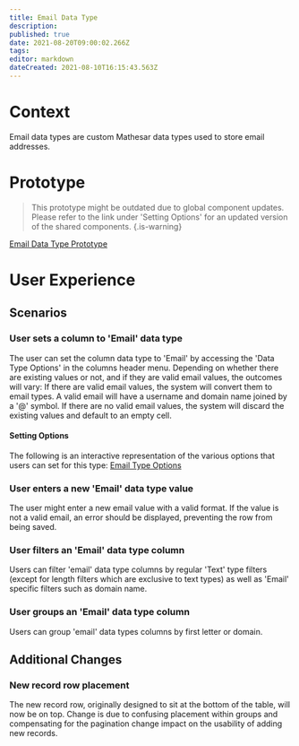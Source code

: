 ```yaml
---
title: Email Data Type
description: 
published: true
date: 2021-08-20T09:00:02.266Z
tags: 
editor: markdown
dateCreated: 2021-08-10T16:15:43.563Z
---
```


# Context
Email data types are custom Mathesar data types used to store email addresses. 

# Prototype
> This prototype might be outdated due to global component updates. Please refer to the link under 'Setting Options' for an updated version of the shared components.
{.is-warning}

[Email Data Type Prototype](https://www.figma.com/proto/Uaf1ntcldzK2U41Jhw6vS2/Mathesar-MVP?page-id=3750%3A28603&node-id=3757%3A31323&viewport=-337%2C513%2C0.9479455947875977&scaling=contain&starting-point-node-id=3757%3A31323)

# User Experience
## Scenarios
### User sets a column to 'Email' data type
The user can set the column data type to 'Email' by accessing the 'Data Type Options' in the columns header menu.
Depending on whether there are existing values or not, and if they are valid email values, the outcomes will vary:
If there are valid email values, the system will convert them to email types. A valid email will have a username and domain name joined by a '@' symbol.
If there are no valid email values, the system will discard the existing values and default to an empty cell.

#### Setting Options
The following is an interactive representation of the various options that users can set for this type:
[Email Type Options](https://www.figma.com/proto/Uaf1ntcldzK2U41Jhw6vS2/Mathesar-MVP?page-id=4260%3A37440&node-id=4317%3A50925&viewport=324%2C48%2C0.34&scaling=min-zoom&starting-point-node-id=4270%3A39806)

### User enters a new 'Email' data type value
The user might enter a new email value with a valid format. If the value is not a valid email, an error should be displayed, preventing the row from being saved.

### User filters an 'Email' data type column
Users can filter 'email' data type columns by regular 'Text' type filters (except for length filters which are exclusive to text types) as well as 'Email' specific filters such as domain name.

### User groups an 'Email' data type column
Users can group 'email' data types columns by first letter or domain.


## Additional Changes
### New record row placement
The new record row, originally designed to sit at the bottom of the table, will now be on top. Change is due to confusing placement within groups and compensating for the pagination change impact on the usability of adding new records. 